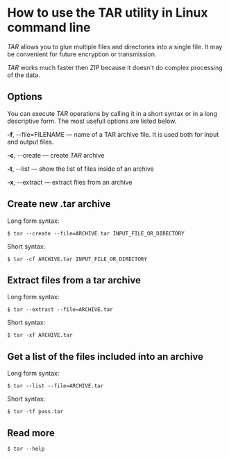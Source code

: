 
# How to use the TAR utility in Linux command line

*TAR* allows you to glue multiple files and directories into a single file. It may be convenient for future encryption or transmission.

*TAR* works much faster then *ZIP* because it doesn't do complex processing of the data.

## Options 

You can execute *TAR* operations by calling it in a short syntax or in a long descriptive form. The most usefull options are listed below.

**-f**, --file=FILENAME — name of a TAR archive file. It is used both for input and output files.

**-c**, --create — create *TAR* archive

**-t**, --list — show the list of files inside of an archive

**-x**, --extract — extract files from an archive

## Create new .tar archive

Long form syntax:

    $ tar --create --file=ARCHIVE.tar INPUT_FILE_OR_DIRECTORY

Short syntax:

    $ tar -cf ARCHIVE.tar INPUT_FILE_OR_DIRECTORY

## Extract files from a tar archive

Long form syntax:

    $ tar --extract --file=ARCHIVE.tar

Short syntax:

    $ tar -xf ARCHIVE.tar

## Get a list of the files included into an archive

Long form syntax:

    $ tar --list --file=ARCHIVE.tar

Short syntax:

    $ tar -tf pass.tar

## Read more

    $ tar --help
